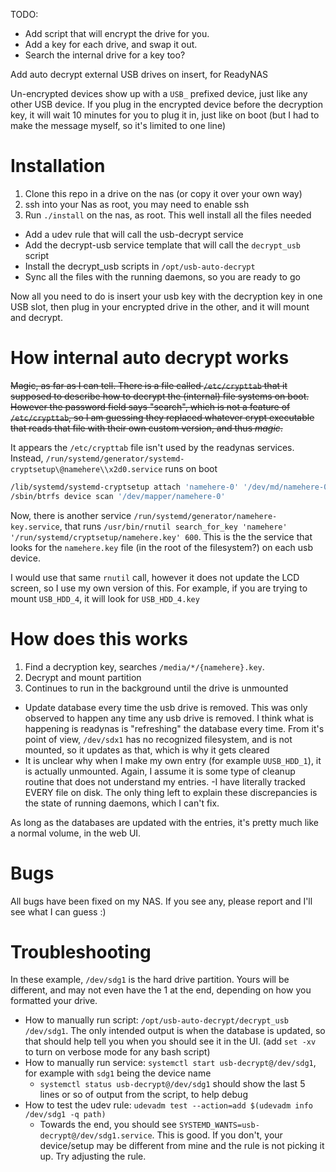 TODO:

- Add script that will encrypt the drive for you.
- Add a key for each drive, and swap it out.
- Search the internal drive for a key too?

Add auto decrypt external USB drives on insert, for ReadyNAS

Un-encrypted devices show up with a `USB_` prefixed device, just like any other USB device. If you plug in the encrypted device before the decryption key, it will wait 10 minutes for you to plug it in, just like on boot (but I had to make the message myself, so it's limited to one line)

# Installation

1. Clone this repo in a drive on the nas (or copy it over your own way)
1. ssh into your Nas as root, you may need to enable ssh
1. Run `./install` on the nas, as root. This well install all the files needed
  - Add a udev rule that will call the usb-decrypt service
  - Add the decrypt-usb service template that will call the `decrypt_usb` script
  - Install the decrypt_usb scripts in `/opt/usb-auto-decrypt`
  - Sync all the files with the running daemons, so you are ready to go

Now all you need to do is insert your usb key with the decryption key in one USB slot, then plug in your encrypted drive in the other, and it will mount and decrypt.

# How internal auto decrypt works

~~Magic, as far as I can tell. There is a file called `/etc/crypttab` that it supposed to describe how to decrypt the (internal) file systems on boot. However the password field says "search", which is not a feature of `/etc/crypttab`, so I am guessing they replaced whatever crypt executable that reads that file with their own custom version, and thus _magic_.~~

It appears the `/etc/crypttab` file isn't used by the readynas services. Instead, `/run/systemd/generator/systemd-cryptsetup\@namehere\\x2d0.service` runs on boot

```bash
/lib/systemd/systemd-cryptsetup attach 'namehere-0' '/dev/md/namehere-0' '/run/systemd/cryptsetup/namehere.key' ''
/sbin/btrfs device scan '/dev/mapper/namehere-0'
```

Now, there is another service `/run/systemd/generator/namehere-key.service`, that runs `/usr/bin/rnutil search_for_key 'namehere' '/run/systemd/cryptsetup/namehere.key' 600`. This is the the service that looks for the `namehere.key` file (in the root of the filesystem?) on each usb device.

I would use that same `rnutil` call, however it does not update the LCD screen, so I use my own version of this. For example, if you are trying to mount `USB_HDD_4`, it will look for `USB_HDD_4.key`

# How does this works

1. Find a decryption key, searches `/media/*/{namehere}.key`.
2. Decrypt and mount partition
3. Continues to run in the background until the drive is unmounted
  - Update database every time the usb drive is removed. This was only observed to happen any time any usb drive is removed. I think what is happening is readynas is "refreshing" the database every time. From it's point of view, `/dev/sdx1` has no recognized filesystem, and is not mounted, so it updates as that, which is why it gets cleared
  - It is unclear why when I make my own entry (for example `UUSB_HDD_1`), it is actually unmounted. Again, I assume it is some type of cleanup routine that does not understand my entries.
  -I have literally tracked EVERY file on disk. The only thing left to explain these discrepancies is the state of running daemons, which I can't fix.

As long as the databases are updated with the entries, it's pretty much like a normal volume, in the web UI.

# Bugs

All bugs have been fixed on my NAS. If you see any, please report and I'll see what I can guess :)

# Troubleshooting

In these example, `/dev/sdg1` is the hard drive partition. Yours will be different, and may not even have the 1 at the end, depending on how you formatted your drive.

* How to manually run script: `/opt/usb-auto-decrypt/decrypt_usb /dev/sdg1`. The only intended output is when the database is updated, so that should help tell you when you should see it in the UI. (add `set -xv` to turn on verbose mode for any bash script)
* How to manually run service: `systemctl start usb-decrypt@/dev/sdg1`, for example with `sdg1` being the device name
  * `systemctl status usb-decrypt@/dev/sdg1` should show the last 5 lines or so of output from the script, to help debug
* How to test the udev rule: `udevadm test --action=add $(udevadm info /dev/sdg1 -q path)`
  * Towards the end, you should see `SYSTEMD_WANTS=usb-decrypt@/dev/sdg1.service`. This is good. If you don't, your device/setup may be different from mine and the rule is not picking it up. Try adjusting the rule.
